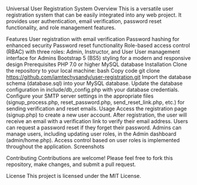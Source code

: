 Universal User Registration System
Overview
This is a versatile user registration system that can be easily integrated into any web project. It provides user authentication, email verification, password reset functionality, and role management features.

Features
User registration with email verification
Password hashing for enhanced security
Password reset functionality
Role-based access control (RBAC) with three roles: Admin, Instructor, and User
User management interface for Admins
Bootstrap 5 (BS5) styling for a modern and responsive design
Prerequisites
PHP 7.0 or higher
MySQL database
Installation
Clone the repository to your local machine:
bash
Copy code
git clone https://github.com/iamtechysandy/user-registration.git
Import the database schema (database.sql) into your MySQL database.
Update the database configuration in include/db_config.php with your database credentials.
Configure your SMTP server settings in the appropriate files (signup_process.php, reset_password.php, send_reset_link.php, etc.) for sending verification and reset emails.
Usage
Access the registration page (signup.php) to create a new user account.
After registration, the user will receive an email with a verification link to verify their email address.
Users can request a password reset if they forget their password.
Admins can manage users, including updating user roles, in the Admin dashboard (admin/home.php).
Access control based on user roles is implemented throughout the application.
Screenshots



Contributing
Contributions are welcome! Please feel free to fork this repository, make changes, and submit a pull request.

License
This project is licensed under the MIT License.